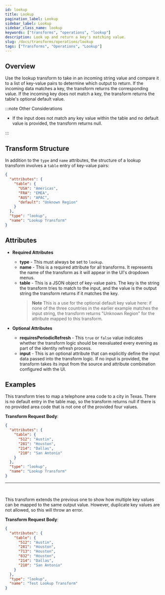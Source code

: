 ```yaml
---
id: lookup
title: Lookup
pagination_label: Lookup
sidebar_label: Lookup
sidebar_class_name: lookup
keywords: ["transforms", "operations", "lookup"]
description: Look up and return a key's matching value.
slug: /docs/transforms/operations/lookup
tags: ["Transforms", "Operations", "Lookup"]
---
```


## Overview

Use the lookup transform to take in an incoming string value and compare it to a
list of key-value pairs to determine which output to return. If the incoming
data matches a key, the transform returns the corresponding value. If the
incoming key does not match a key, the transform returns the table's optional
default value.

:::note Other Considerations

- If the input does not match any key value within the table and no default
  value is provided, the transform returns null.

:::

## Transform Structure

In addition to the `type` and `name` attributes, the structure of a lookup
transform involves a `table` entry of key-value pairs:

```json
{
  "attributes": {
    "table": {
      "USA": "Americas",
      "FRA": "EMEA",
      "AUS": "APAC",
      "default": "Unknown Region"
    }
  },
  "type": "lookup",
  "name": "Lookup Transform"
}
```

## Attributes

- **Required Attributes**

  - **type** - This must always be set to `lookup`.
  - **name** - This is a required attribute for all transforms. It represents
    the name of the transform as it will appear in the UI's dropdown menus.
  - **table** - This is a JSON object of key-value pairs. The key is the string
    the transform tries to match to the input, and the value is the output
    string the transform returns if it matches the key.
    > **Note** This is a use for the optional default key value here: if none of
    > the three countries in the earlier example matches the input string, the
    > transform returns "Unknown Region" for the attribute mapped to this
    > transform.

- **Optional Attributes**
  - **requiresPeriodicRefresh** - This `true` or `false` value indicates whether
    the transform logic should be reevaluated every evening as part of the
    identity refresh process.
  - **input** - This is an optional attribute that can explicitly define the
    input data passed into the transform logic. If no input is provided, the
    transform takes its input from the source and attribute combination
    configured with the UI.

## Examples

This transform tries to map a telephone area code to a city in Texas. There is
no default entry in the table map, so the transform returns null if there is no
provided area code that is not one of the provided four values.

**Transform Request Body**:

```json
{
  "attributes": {
    "table": {
      "512": "Austin",
      "281": "Houston",
      "214": "Dallas",
      "210": "San Antonio"
    }
  },
  "type": "lookup",
  "name": "Lookup Transform"
}
```

---

<p>&nbsp;</p>

This transform extends the previous one to show how multiple key values can be
mapped to the same output value. However, duplicate key values are not allowed,
so this will throw an error.

**Transform Request Body**:

```json
{
  "attributes": {
    "table": {
      "512": "Austin",
      "281": "Houston",
      "713": "Houston",
      "832": "Houston",
      "214": "Dallas",
      "210": "San Antonio"
    }
  },
  "type": "lookup",
  "name": "Test Lookup Transform"
}
```
